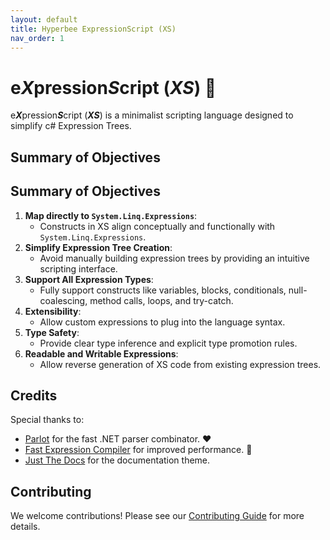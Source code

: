```yaml
---
layout: default
title: Hyperbee ExpressionScript (XS)
nav_order: 1
---
```

# e***X***pression***S***cript (***XS***) :rocket:

e***X***pression***S***cript (***XS***) is a minimalist scripting language designed to
simplify c# Expression Trees.

## Summary of Objectives

## Summary of Objectives

1. **Map directly to `System.Linq.Expressions`**:
   - Constructs in XS align conceptually and functionally with `System.Linq.Expressions`.
2. **Simplify Expression Tree Creation**:
   - Avoid manually building expression trees by providing an intuitive scripting interface.
3. **Support All Expression Types**:
   - Fully support constructs like variables, blocks, conditionals, null-coalescing, method calls, loops, and try-catch.
4. **Extensibility**:
   - Allow custom expressions to plug into the language syntax.
5. **Type Safety**:
   - Provide clear type inference and explicit type promotion rules.
6. **Readable and Writable Expressions**:
   - Allow reverse generation of XS code from existing expression trees.

## Credits

Special thanks to:

- [Parlot](https://github.com/sebastienros/parlot) for the fast .NET parser combinator. :heart:
- [Fast Expression Compiler](https://github.com/dadhi/FastExpressionCompiler) for improved performance. :rocket:
- [Just The Docs](https://github.com/just-the-docs/just-the-docs) for the documentation theme.

## Contributing

We welcome contributions! Please see our [Contributing Guide](https://github.com/Stillpoint-Software/.github/blob/main/.github/CONTRIBUTING.md) 
for more details.

